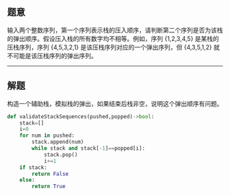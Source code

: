 ## 题意

输入两个整数序列，第一个序列表示栈的压入顺序，请判断第二个序列是否为该栈的弹出顺序。假设压入栈的所有数字均不相等。例如，序列 {1,2,3,4,5} 是某栈的压栈序列，序列 {4,5,3,2,1} 是该压栈序列对应的一个弹出序列，但 {4,3,5,1,2} 就不可能是该压栈序列的弹出序列。

---
## 解题

构造一个辅助栈，模拟栈的弹出，如果结束后栈非空，说明这个弹出顺序有问题。

```python
def validateStackSequences(pushed,popped)->bool:
	stack=[]
	i=0
	for num in pushed:
		stack.append(num)
		while stack and stack[-1]==popped[i]:
			stack.pop()
			i+=1
	if stack:
		return False
	else:
		return True
```